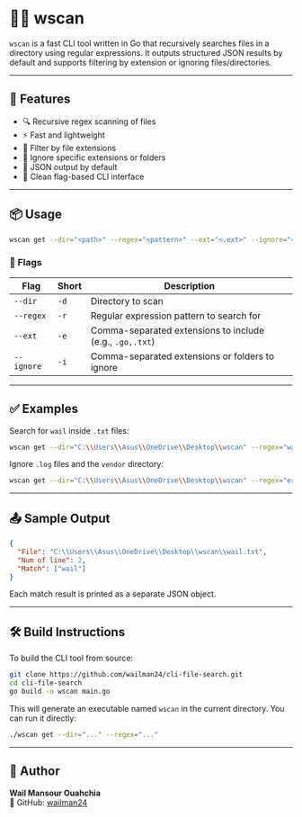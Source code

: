 # 🕵️‍♂️ wscan

`wscan` is a fast CLI tool written in Go that recursively searches files in a directory using regular expressions. It outputs structured JSON results by default and supports filtering by extension or ignoring files/directories.

---

## 🚀 Features

- 🔍 Recursive regex scanning of files  
- ⚡ Fast and lightweight  
- 📂 Filter by file extensions  
- 🙈 Ignore specific extensions or folders  
- 🧾 JSON output by default  
- 🎯 Clean flag-based CLI interface  

---

## 📦 Usage

```bash
wscan get --dir="<path>" --regex="<pattern>" --ext="<.ext>" --ignore="<.ext|folder>"
```

### 🧩 Flags

| Flag       | Short | Description                                              |
|------------|-------|----------------------------------------------------------|
| `--dir`    | `-d`  | Directory to scan                                        |
| `--regex`  | `-r`  | Regular expression pattern to search for                |
| `--ext`    | `-e`  | Comma-separated extensions to include (e.g., `.go,.txt`) |
| `--ignore` | `-i`  | Comma-separated extensions or folders to ignore         |

---

## ✅ Examples

Search for `wail` inside `.txt` files:

```bash
wscan get --dir="C:\\Users\\Asus\\OneDrive\\Desktop\\wscan" --regex="wail" --ext=".txt"
```

Ignore `.log` files and the `vendor` directory:

```bash
wscan get --dir="C:\\Users\\Asus\\OneDrive\\Desktop\\wscan" --regex="error" --ignore=".log"
```

---

## 📤 Sample Output

```json
{
  "File": "C:\\Users\\Asus\\OneDrive\\Desktop\\wscan\\wail.txt",
  "Num of line": 2,
  "Match": ["wail"]
}
```

Each match result is printed as a separate JSON object.

---

## 🛠️ Build Instructions

To build the CLI tool from source:

```bash
git clone https://github.com/wailman24/cli-file-search.git
cd cli-file-search
go build -o wscan main.go
```

This will generate an executable named `wscan` in the current directory. You can run it directly:

```bash
./wscan get --dir="..." --regex="..."
```

---

## 👤 Author

**Wail Mansour Ouahchia**  
🔗 GitHub: [wailman24](https://github.com/wailman24)
